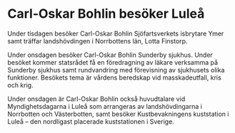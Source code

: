 # Carl-Oskar Bohlin besöker Luleå

Under tisdagen besöker Carl\-Oskar Bohlin Sjöfartsverkets isbrytare Ymer samt träffar landshövdingen i Norrbottens län, Lotta Finstorp.

Under onsdagen besöker Carl\-Oskar Bohlin Sunderby sjukhus. Under besöket kommer statsrådet få en föredragning av läkare verksamma på Sunderby sjukhus samt rundvandring med förevisning av sjukhusets olika funktioner. Besökets tema är vårdens beredskap vid masskadeutfall, kris och krig.

Under onsdagen är Carl\-Oskar Bohlin också huvudtalare vid Myndighetsdagarna i Luleå som arrangeras av landshövdingarna i Norrbotten och Västerbotten, samt besöker Kustbevakningens kuststation i Luleå – den nordligast placerade kuststationen i Sverige.
